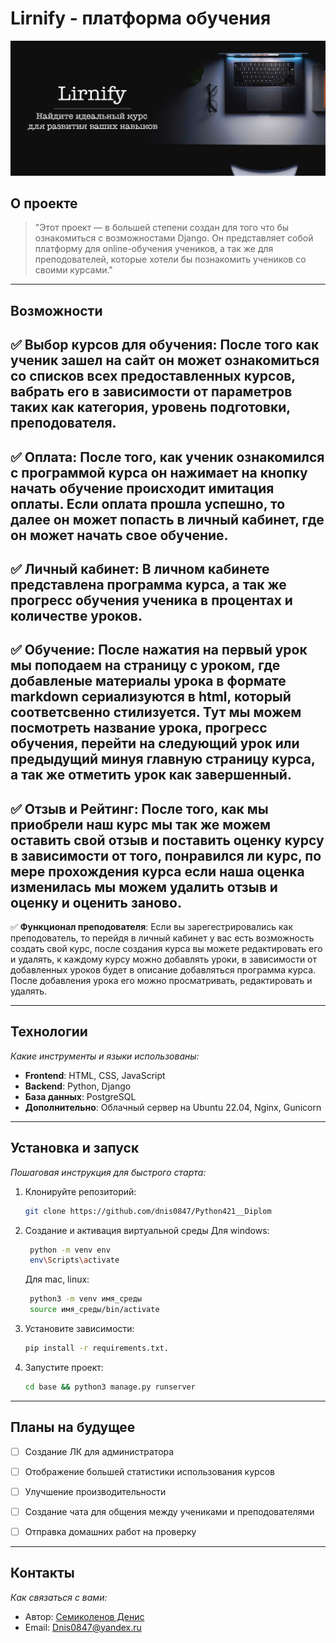 # **Lirnify - платформа обучения**  
![banner](banner.png)

## **О проекте**  
> "Этот проект — в большей степени создан для того что бы ознакомиться с возможностами Django. Он представляет собой платформу для online-обучения учеников, а так же для преподователей, которые хотели бы познакомить учеников со своими курсами."

---

## **Возможности**  
✅ **Выбор курсов для обучения**: После того как ученик зашел на сайт он может ознакомиться со списков всех предоставленных курсов, вабрать его в зависимости от параметров таких как категория, уровень подготовки, преподователя.  
---
✅ **Оплата**: После того, как ученик ознакомился с программой курса он нажимает на кнопку начать обучение происходит имитация оплаты. Если оплата прошла успешно, то далее он может попасть в личный кабинет, где он может начать свое обучение.
---
✅ **Личный кабинет**: В личном кабинете представлена программа курса, а так же прогресс обучения ученика в процентах и количестве уроков.  
---
✅ **Обучение**: После нажатия на первый урок мы поподаем на страницу с уроком, где добавленые материалы урока в формате markdown сериализуются в html, который соответсвенно стилизуется. Тут мы можем посмотреть название урока, прогресс обучения, перейти на следующий урок или предыдущий минуя главную страницу курса, а так же отметить урок как завершенный.
---
✅ **Отзыв и Рейтинг**: После того, как мы приобрели наш курс мы так же можем оставить свой отзыв и поставить оценку курсу в зависимости от того, понравился ли курс, по мере прохождения курса если наша оценка изменилась мы можем удалить отзыв и оценку и оценить заново.
---
✅ **Функционал преподователя**: Если вы зарегестрировались как преподователь, то перейдя в личный кабинет у вас есть возможность создать свой курс, после создания курса вы можете редактировать его и удалять, к каждому курсу можно добавлять уроки, в зависимости от добавленных уроков будет в описание добавляться программа курса. После добавления урока его можно просматривать, редактировать и удалять.

---

## **Технологии**  
*Какие инструменты и языки использованы:*  
- **Frontend**: HTML, CSS, JavaScript  
- **Backend**: Python, Django  
- **База данных**: PostgreSQL  
- **Дополнительно**: Облачный сервер на Ubuntu 22.04, Nginx, Gunicorn

---

## **Установка и запуск**  
*Пошаговая инструкция для быстрого старта:*  
1. Клонируйте репозиторий:  
   ```bash
   git clone https://github.com/dnis0847/Python421__Diplom
   ```  
2. Создание и активация виртуальной среды
    Для windows:
    ```bash
     python -m venv env
     env\Scripts\activate
    ```
    Для mac, linux:
    ```bash
     python3 -m venv имя_среды
     source имя_среды/bin/activate
    ```

3. Установите зависимости:  
   ```bash
   pip install -r requirements.txt.
   ```  
3. Запустите проект:  
   ```bash
   cd base && python3 manage.py runserver
   ```  

---

## **Планы на будущее**   
- [ ] Создание ЛК для администратора
- [ ] Отображение большей статистики использования курсов 
- [ ] Улучшение производительности
- [ ] Создание чата для общения между учениками и преподователями
- [ ] Отправка домашних работ на проверку


---

## **Контакты**  
*Как связаться с вами:*  
- Автор: [Семиколенов Денис](https://github.com/dnis0847)  
- Email: Dnis0847@yandex.ru  
